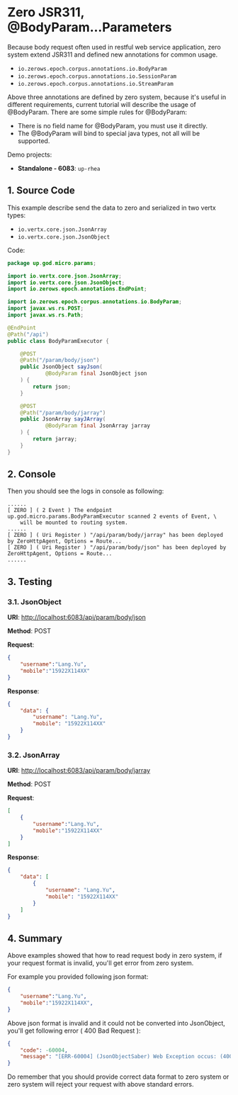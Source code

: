 # Zero JSR311, @BodyParam...Parameters

Because body request often used in restful web service application, zero system extend JSR311 and defined new
annotations for common usage.

* `io.zerows.epoch.corpus.annotations.io.BodyParam`
* `io.zerows.epoch.corpus.annotations.io.SessionParam`
* `io.zerows.epoch.corpus.annotations.io.StreamParam`

Above three annotations are defined by zero system, because it's useful in different requirements, current tutorial will
describe the usage of @BodyParam. There are some simple rules for @BodyParam:

* There is no field name for @BodyParam, you must use it directly.
* The @BodyParam will bind to special java types, not all will be supported.

Demo projects:

* **Standalone - 6083**: `up-rhea`

## 1. Source Code

This example describe send the data to zero and serialized in two vertx types:

* `io.vertx.core.json.JsonArray`
* `io.vertx.core.json.JsonObject`

Code:

```java
package up.god.micro.params;

import io.vertx.core.json.JsonArray;
import io.vertx.core.json.JsonObject;
import io.zerows.epoch.annotations.EndPoint;

import io.zerows.epoch.corpus.annotations.io.BodyParam;
import javax.ws.rs.POST;
import javax.ws.rs.Path;

@EndPoint
@Path("/api")
public class BodyParamExecutor {

    @POST
    @Path("/param/body/json")
    public JsonObject sayJson(
            @BodyParam final JsonObject json
    ) {
        return json;
    }

    @POST
    @Path("/param/body/jarray")
    public JsonArray sayJArray(
            @BodyParam final JsonArray jarray
    ) {
        return jarray;
    }
}
```

## 2. Console

Then you should see the logs in console as following:

```shell
......
[ ZERO ] ( 2 Event ) The endpoint up.god.micro.params.BodyParamExecutor scanned 2 events of Event, \
    will be mounted to routing system.
......
[ ZERO ] ( Uri Register ) "/api/param/body/jarray" has been deployed by ZeroHttpAgent, Options = Route...
[ ZERO ] ( Uri Register ) "/api/param/body/json" has been deployed by ZeroHttpAgent, Options = Route...
......
```

## 3. Testing

### 3.1. JsonObject

**URI**: [http://localhost:6083/api/param/body/json](http://localhost:6083/api/param/body/json)

**Method**: POST

**Request**:

```json
{
    "username":"Lang.Yu",
    "mobile":"15922X114XX"
}
```

**Response**:

```json
{
    "data": {
        "username": "Lang.Yu",
        "mobile": "15922X114XX"
    }
}
```

### 3.2. JsonArray

**URI**: [http://localhost:6083/api/param/body/jarray](http://localhost:6083/api/param/body/jarray)

**Method**: POST

**Request**:

```json
[
    {
        "username":"Lang.Yu",
        "mobile":"15922X114XX"
    }
]
```

**Response**:

```json
{
    "data": [
        {
            "username": "Lang.Yu",
            "mobile": "15922X114XX"
        }
    ]
}
```

## 4. Summary

Above examples showed that how to read request body in zero system, if your request format is invalid, you'll get error
from zero system.

For example you provided following json format:

```json
{
    "username":"Lang.Yu",
    "mobile":"15922X114XX",
}
```

Above json format is invalid and it could not be converted into JsonObject, you'll get following error \( 400 Bad
Request \):

```json
{
    "code": -60004,
    "message": "[ERR-60004] (JsonObjectSaber) Web Exception occus: (400) - Zero system detect ..."
}
```

Do remember that you should provide correct data format to zero system or zero system will reject your request with
above standard errors.

